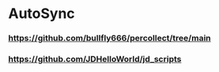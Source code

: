 # AutoSync

### https://github.com/bullfly666/percollect/tree/main
### https://github.com/JDHelloWorld/jd_scripts
